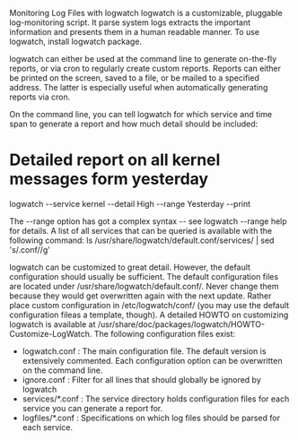 Monitoring Log Files with logwatch
logwatch is a customizable, pluggable log-monitoring script. It parse system logs
extracts the important information and presents them in a human readable manner.
To use logwatch, install logwatch package.

logwatch can either be used at the command line to generate on-the-fly reports,
or via cron to regularly create custom reports. Reports can either be printed on 
the screen, saved to a file, or be mailed to a specified address. The latter is
especially useful when automatically generating reports via cron.

On the command line, you can tell logwatch for which service and time span to 
generate a report and how much detail should be included:
# Detailed report on all kernel messages form yesterday
logwatch --service kernel --detail High --range Yesterday --print

The --range option has got a complex syntax -- see logwatch --range help for
details. A list of all services that can be queried is available with the
following command:
ls /usr/share/logwatch/default.conf/services/ | sed 's/\.conf//g'

logwatch can be customized to great detail. However, the default configuration
should usually be sufficient. The default configuration files are located under
/usr/share/logwatch/default.conf/. Never change them because they would get
overwritten again with the next update. Rather place custom configuration in
/etc/logwatch/conf/ (you may use the default configuration fileas a template,
though). A detailed HOWTO on customizing logwatch is available at 
/usr/share/doc/packages/logwatch/HOWTO-Customize-LogWatch. The following 
configuration files exist:
  - logwatch.conf : The main configuration file. The default version 
      is extensively commented. Each configuration option can be overwritten on
      the command line.
  - ignore.conf : Filter for all lines that should globally be ignored by logwatch
  - services/*.conf : The service directory holds configuration files for each 
      service you can generate a report for.
  - logfiles/*.conf : Specifications on which log files should be parsed for 
      each service.
